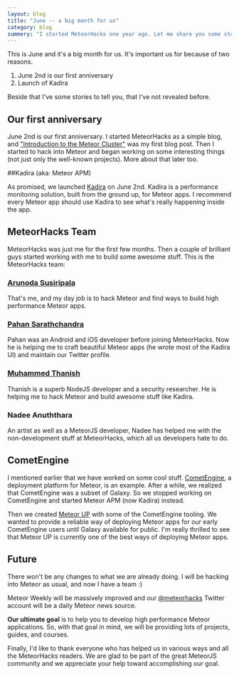 ```yaml
---
layout: blog
title: "June -- a big month for us"
category: blog
summery: "I started MeteorHacks one year ago. Let me share you some stories that's you are not aware of :)"
---
```


This is June and it's a big month for us. It's important us for because of two reasons.

1. June 2nd is our first anniversary
2. Launch of Kadira

Beside that I've some stories to tell you, that I've not revealed before.

## Our first anniversary

June 2nd is our first anniversary. I started MeteorHacks as a simple blog, and ["Introduction to the Meteor Cluster"](http://meteorhacks.com/meteor-cluster-introduction-and-how-it-works.html) was my first blog post. Then I started to hack into Meteor and began working on some interesting things (not just only the well-known projects). More about that later too.

##Kadira (aka: Meteor APM)

As promised, we launched [Kadira](https://kadira.io/) on June 2nd. Kadira is a performance monitoring solution, built from the ground up, for Meteor apps. I recommend every Meteor app should use Kadira to see what's really happening inside the app.

## MeteorHacks Team

MeteorHacks was just me for the first few months. Then a couple of brilliant guys started working with me to build some awesome stuff. This is the MeteorHacks team:

### [Arunoda Susiripala](https://twitter.com/arunoda)
That's me, and my day job is to hack Meteor and find ways to build high performance Meteor apps.

### [Pahan Sarathchandra](https://twitter.com/pahans)
Pahan was an Android and iOS developer before joining MeteorHacks. Now he is helping me to craft beautiful Meteor apps (he wrote most of the Kadira UI) and maintain our Twitter profile.

### [Muhammed Thanish](https://twitter.com/mnmtanish)
Thanish is a superb NodeJS developer and a security researcher. He is helping me to hack Meteor and build awesome stuff like Kadira.

### Nadee Anuththara
An artist as well as a MeteorJS developer, Nadee has helped me with the non-development stuff at MeteorHacks, which all us developers hate to do.

## CometEngine

I mentioned earlier that we have worked on some cool stuff. [CometEngine](https://cometengine.com/), a deployment platform for Meteor, is an example. After a while, we realized that CometEngine was a subset of Galaxy. So we stopped working on CometEngine and started Meteor APM (now Kadira) instead.

Then we created [Meteor UP](https://github.com/arunoda/meteor-up) with some of the CometEngine tooling. We wanted to provide a reliable way of deploying Meteor apps for our early CometEngine users until Galaxy available for public. I'm really thrilled to see that Meteor UP is currently one of the best ways of deploying Meteor apps.

## Future
There won't be any changes to what we are already doing. I will be hacking into Meteor as usual, and now I have a team :)

Meteor Weekly will be massively improved and our [@meteorhacks](https://twitter.com/meteorhacks) Twitter account will be a daily Meteor news source.

**Our ultimate goal** is to help you to develop high performance Meteor applications. So, with that goal in mind, we will be providing lots of projects, guides, and courses.

Finally, I'd like to thank everyone who has helped us in various ways and all the MeteorHacks readers. We are glad to be part of the great MeteorJS community and we appreciate your help toward accomplishing our goal.
